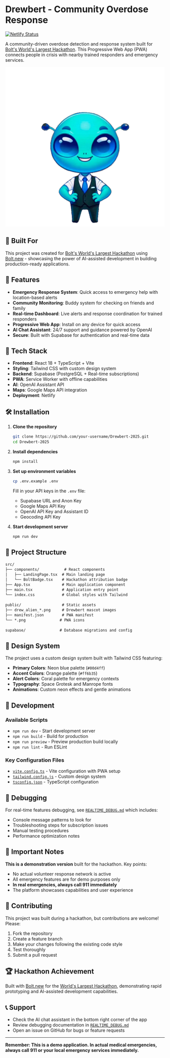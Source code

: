 # Drewbert - Community Overdose Response

[![Netlify Status](https://api.netlify.com/api/v1/badges/b48e1c8e-7556-4100-b82c-d07e5ddc5b0a/deploy-status)](https://app.netlify.com/projects/effervescent-sunshine-219a54/deploys)

A community-driven overdose detection and response system built for [Bolt's World's Largest Hackathon](https://worldslargesthackathon.devpost.com). This Progressive Web App (PWA) connects people in crisis with nearby trained responders and emergency services.

![Drewbert Mascot](public/drew_alien_transparent.png)

## 🎯 Built For

This project was created for [Bolt's World's Largest Hackathon](https://worldslargesthackathon.devpost.com) using [Bolt.new](https://bolt.new) - showcasing the power of AI-assisted development in building production-ready applications.

## 🌟 Features

- **Emergency Response System**: Quick access to emergency help with location-based alerts
- **Community Monitoring**: Buddy system for checking on friends and family
- **Real-time Dashboard**: Live alerts and response coordination for trained responders
- **Progressive Web App**: Install on any device for quick access
- **AI Chat Assistant**: 24/7 support and guidance powered by OpenAI
- **Secure**: Built with Supabase for authentication and real-time data

## 🚀 Tech Stack

- **Frontend**: React 18 + TypeScript + Vite
- **Styling**: Tailwind CSS with custom design system
- **Backend**: Supabase (PostgreSQL + Real-time subscriptions)
- **PWA**: Service Worker with offline capabilities
- **AI**: OpenAI Assistant API
- **Maps**: Google Maps API integration
- **Deployment**: Netlify

## 🛠️ Installation

1. **Clone the repository**
   ```bash
   git clone https://github.com/your-username/Drewbert-2025.git
   cd Drewbert-2025
   ```

2. **Install dependencies**
   ```bash
   npm install
   ```

3. **Set up environment variables**
   ```bash
   cp .env.example .env
   ```
   
   Fill in your API keys in the `.env` file:
   - Supabase URL and Anon Key
   - Google Maps API Key
   - OpenAI API Key and Assistant ID
   - Geocoding API Key

4. **Start development server**
   ```bash
   npm run dev
   ```

## 📁 Project Structure

```
src/
├── components/           # React components
│   ├── LandingPage.tsx  # Main landing page
│   └── BoltBadge.tsx    # Hackathon attribution badge
├── App.tsx              # Main application component
├── main.tsx             # Application entry point
└── index.css            # Global styles with Tailwind

public/                  # Static assets
├── drew_alien_*.png     # Drewbert mascot images
├── manifest.json        # PWA manifest
└── *.png               # PWA icons

supabase/               # Database migrations and config
```

## 🎨 Design System

The project uses a custom design system built with Tailwind CSS featuring:

- **Primary Colors**: Neon blue palette (`#00d4ff`)
- **Accent Colors**: Orange palette (`#ff6b35`)
- **Alert Colors**: Coral palette for emergency contexts
- **Typography**: Space Grotesk and Manrope fonts
- **Animations**: Custom neon effects and gentle animations

## 🔧 Development

### Available Scripts

- `npm run dev` - Start development server
- `npm run build` - Build for production
- `npm run preview` - Preview production build locally
- `npm run lint` - Run ESLint

### Key Configuration Files

- [`vite.config.ts`](vite.config.ts) - Vite configuration with PWA setup
- [`tailwind.config.js`](tailwind.config.js) - Custom design system
- [`tsconfig.json`](tsconfig.json) - TypeScript configuration

## 🐛 Debugging

For real-time features debugging, see [`REALTIME_DEBUG.md`](REALTIME_DEBUG.md) which includes:
- Console message patterns to look for
- Troubleshooting steps for subscription issues
- Manual testing procedures
- Performance optimization notes

## 🚨 Important Notes

**This is a demonstration version** built for the hackathon. Key points:

- No actual volunteer response network is active
- All emergency features are for demo purposes only
- **In real emergencies, always call 911 immediately**
- The platform showcases capabilities and user experience

## 🤝 Contributing

This project was built during a hackathon, but contributions are welcome! Please:

1. Fork the repository
2. Create a feature branch
3. Make your changes following the existing code style
4. Test thoroughly
5. Submit a pull request

## 🏆 Hackathon Achievement

Built with [Bolt.new](https://bolt.new) for the [World's Largest Hackathon](https://worldslargesthackathon.devpost.com), demonstrating rapid prototyping and AI-assisted development capabilities.

## 📞 Support

- Check the AI chat assistant in the bottom right corner of the app
- Review debugging documentation in [`REALTIME_DEBUG.md`](REALTIME_DEBUG.md)
- Open an issue on GitHub for bugs or feature requests

---

**Remember: This is a demo application. In actual medical emergencies, always call 911 or your local emergency services immediately.**
